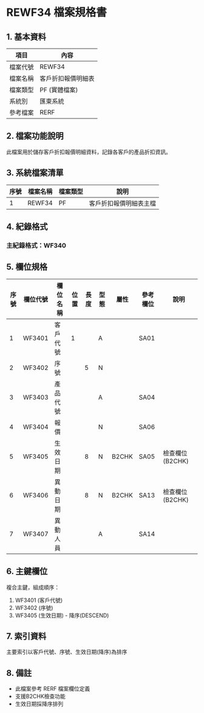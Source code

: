 # REWF34 檔案規格書

## 1. 基本資料

| 項目 | 內容 |
|------|------|
| 檔案代號 | REWF34 |
| 檔案名稱 | 客戶折扣報價明細表 |
| 檔案類型 | PF (實體檔案) |
| 系統別 | 匯東系統 |
| 參考檔案 | RERF |

## 2. 檔案功能說明

此檔案用於儲存客戶折扣報價明細資料，記錄各客戶的產品折扣資訊。

## 3. 系統檔案清單

| 序號 | 檔案名稱 | 檔案類型 | 說明 |
|------|----------|----------|------|
| 1 | REWF34 | PF | 客戶折扣報價明細表主檔 |

## 4. 紀錄格式

### 主紀錄格式：WF340

## 5. 欄位規格

| 序號 | 欄位代號 | 欄位名稱 | 位置 | 長度 | 型態 | 屬性 | 參考欄位 | 說明 |
|------|----------|----------|------|------|------|------|----------|------|
| 1 | WF3401 | 客戶代號 | 1 | | A | | SA01 | |
| 2 | WF3402 | 序號 | | 5 | N | | | |
| 3 | WF3403 | 產品代號 | | | A | | SA04 | |
| 4 | WF3404 | 報價 | | | N | | SA06 | |
| 5 | WF3405 | 生效日期 | | 8 | N | B2CHK | SA05 | 檢查欄位(B2CHK) |
| 6 | WF3406 | 異動日期 | | 8 | N | B2CHK | SA13 | 檢查欄位(B2CHK) |
| 7 | WF3407 | 異動人員 | | | A | | SA14 | |

## 6. 主鍵欄位

複合主鍵，組成順序：
1. WF3401 (客戶代號)
2. WF3402 (序號)
3. WF3405 (生效日期) - 降序(DESCEND)

## 7. 索引資料

主要索引以客戶代號、序號、生效日期(降序)為排序

## 8. 備註

- 此檔案參考 RERF 檔案欄位定義
- 支援B2CHK檢查功能
- 生效日期採降序排列 